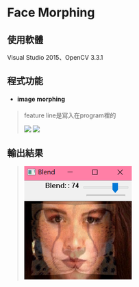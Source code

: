 # Face Morphing
## 使用軟體
Visual Studio 2015、OpenCV 3.3.1
## 程式功能
- #### image morphing
>
> feature line是寫入在program裡的
> 
> ![](https://i.imgur.com/IMpBa6i.png) ![](https://i.imgur.com/wMIiYhQ.png)
## 輸出結果
> ![](https://github.com/F74074041/Face-Morphing/blob/ff2558fd6aa68a56c563951dc4bae8aa6108fa7f/(53).png)

